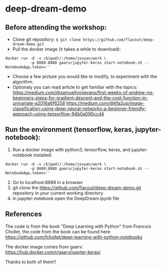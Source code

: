 # deep-dream-demo


## Before attending the workshop:
- Clone git repository: `$ git clone https://github.com/flacout/deep-dream-demo.git`
- Pull the docker image (it takes a while to download):
```
docker run -d -v /$(pwd)/:/home/jovyan/work \
           -p 8888:8888 gaarv/jupyter-keras start-notebook.sh --NotebookApp.token=''
```
- Choose a few picture you would like to modify, to experiment with the algorithm.
- Optionaly you can read article to get familiar with the topics:
https://medium.com/@samuellynnevans/first-weeks-of-andrew-ng-beginners-steps-for-gradient-descent-and-the-cost-function-in-univariate-a2016a6f6258
https://medium.com/@tifa2up/image-classification-using-deep-neural-networks-a-beginner-friendly-approach-using-tensorflow-94b0a090ccd4

## Run the environment (tensorflow, keras, jupyter-notebook):

1. Run a docker image with python3, tensorflow, keras, and jupyter-notebook installed:

```
docker run -d -v /$(pwd)/:/home/jovyan/work \
           -p 8888:8888 gaarv/jupyter-keras start-notebook.sh --NotebookApp.token=''
```


2. Go to localhost:8888 in a browser
3. git clone the https://github.com/flacout/deep-dream-demo.git repository in your current working directory
4. In jupyter-notebook open the DeepDream.ipynb file


## References

The code is from the book "Deep Learning with Python" from Francois Chollet, 
the code from the book can be found here: https://github.com/fchollet/deep-learning-with-python-notebooks

The docker image comes from gaarv: https://hub.docker.com/r/gaarv/jupyter-keras/

Thanks to both of them!!